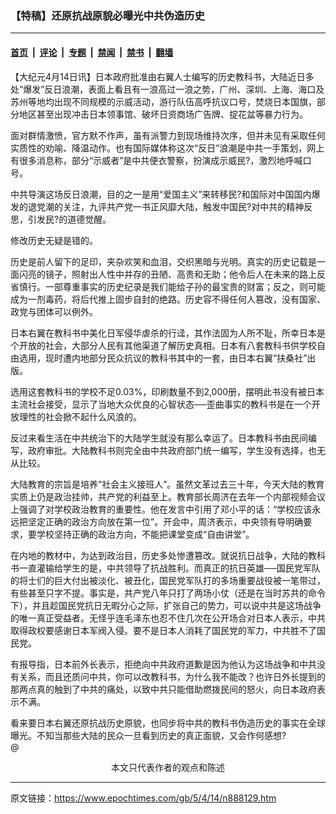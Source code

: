 ### 【特稿】还原抗战原貌必曝光中共伪造历史　

---

#### [首页](../../../..?n888129) &nbsp;|&nbsp; [评论](../../../../../epoch-comment?n888129) &nbsp;|&nbsp; [专题](../../../../../epoch-special?n888129) &nbsp;|&nbsp; [禁闻](../../../../../epoch-news?n888129) &nbsp;|&nbsp; [禁书](../../../../../books?n888129) &nbsp;|&nbsp; [翻墙](https://github.com/gfw-breaker/nogfw/blob/master/README.md?n888129)


<div class="post_content" id="artbody" itemprop="articleBody">
 <!-- article content begin -->
 <p>
  【大纪元4月14日讯】日本政府批准由右翼人士编写的历史教科书，大陆近日多处“爆发”反日浪潮，表面上看且有一浪高过一浪之势，广州、深圳、上海、海口及苏州等地均出现不同规模的示威活动，游行队伍高呼抗议口号，焚烧日本国旗，部分地区甚至出现冲击日本领事馆、破坏日资商场广告牌、掟花盆等暴力行为。
 </p>
 <p>
  面对群情激愤，官方默不作声，虽有派警力到现场维持次序，但并未见有采取任何实质性的劝喻、降温动作。也有国际媒体称这次“反日”浪潮是中共一手策划，网上有很多消息称，部分“示威者”是中共便衣警察，扮演成示威民?，激烈地呼喊口号。
 </p>
 <p>
  中共导演这场反日浪潮，目的之一是用“爱国主义”来转移民?和国际对中国国内爆发的退党潮的关注，九评共产党一书正风靡大陆，触发中国民?对中共的精神反思，引发民?的道德觉醒。
 </p>
 <p>
  修改历史无疑是错的。
 </p>
 <p>
  历史是前人留下的足印，夹杂欢笑和血泪，交织黑暗与光明。真实的历史记载是一面闪亮的镜子，照射出人性中并存的丑陋、高贵和无助；他令后人在未来的路上反省慎行。一部尊重事实的历史纪录是我们能给子孙的最宝贵的财富；反之，则可能成为一剂毒药，将后代推上固步自封的绝路。历史容不得任何人篡改，没有国家、政党与团体可以例外。
 </p>
 <p>
  日本右翼在教科书中美化日军侵华虐杀的行迳，其作法固为人所不耻，所幸日本是个开放的社会，大部分人民有其他渠道了解历史真相。日本有八套教科书供学校自由选用，现时遭内地部分民众抗议的教科书其中的一套，由日本右翼“扶桑社”出版。
 </p>
 <p>
  选用这套教科书的学校不足0.03%，印刷数量不到2,000册，摆明此书没有被日本主流社会接受，显示了当地大众优良的心智状态──歪曲事实的教科书是在一个开放理性的社会掀不起什么风浪的。
 </p>
 <p>
  反过来看生活在中共统治下的大陆学生就没有那么幸运了。日本教科书由民间编写，政府审批。大陆教科书则完全由中共政府部门统一编写，学生没有选择，也无从比较。
 </p>
 <p>
  大陆教育的宗旨是培养“社会主义接班人”。虽然文革过去三十年，今天大陆的教育实质上仍是政治挂帅，共产党的利益至上。教育部长周济在去年一个内部视频会议上强调了对学校政治教育的重要性。他在发言中引用了邓小平的话：“学校应该永远把坚定正确的政治方向放在第一位”。开会中，周济表示，中央领有导明确要求，要学校坚持正确的政治方向，不能把课堂变成“自由讲堂”。
 </p>
 <p>
  在内地的教材中，为达到政治目，历史多处惨遭篡改。就说抗日战争，大陆的教科书一直灌输给学生的是，中共领导了抗战胜利。而真正的抗日英雄──国民党军队的将士们的巨大付出被淡化、被丑化，国民党军队打的多场重要战役被一笔带过，有些甚至只字不提。事实是，共产党八年只打了两场小仗（还是在当时苏共的命令下），并且趁国民党抗日无暇分心之际，扩张自己的势力，可以说中共是这场战争的唯一真正受益者。无怪乎连毛泽东也忍不住几次在公开场合对日本人表示，中共取得政权要感谢日本军阀入侵。要不是日本人消耗了国民党的军力，中共胜不了国民党。
 </p>
 <p>
  有报导指，日本前外长表示，拒绝向中共政府道歉是因为他认为这场战争和中共没有关系，而且还质问中共，你可以改教科书，为什么我不能改？也许日外长提到的那两点真的触到了中共的痛处，以致中共只能借助燃拨民间的怒火，向日本政府表示不满。
 </p>
 <p>
  看来要日本右翼还原抗战历史原貌，也同步将中共的教科书伪造历史的事实在全球曝光。不知当那些大陆的民众一旦看到历史的真正面貌，又会作何感想?
  <br/>
  @
  <font color="#ffffff">
   (http://www.dajiyuan.com)
  </font>
  <br/>
  <center>
   <font class="GY16">
    本文只代表作者的观点和陈述
   </font>
  </center>
 </p>
 <!-- article content end -->
 <div id="below_article_ad">
 </div>
</div>


---

原文链接：https://www.epochtimes.com/gb/5/4/14/n888129.htm